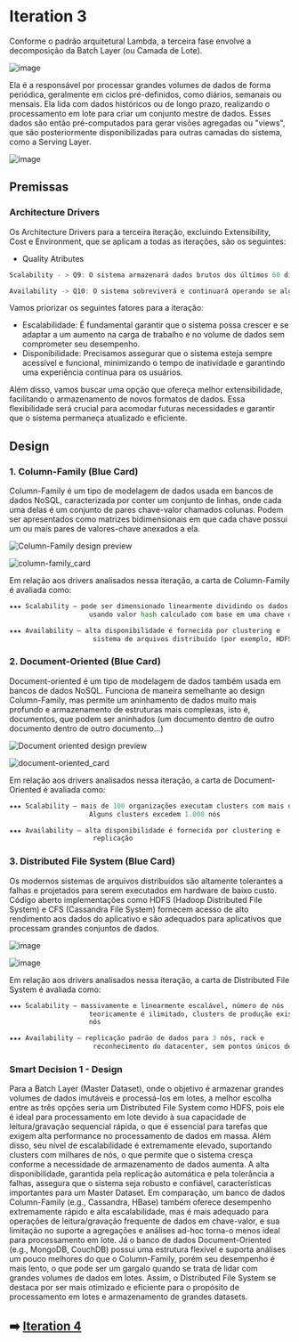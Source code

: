 # Iteration 3

Conforme o padrão arquitetural Lambda, a terceira fase envolve a decomposição da Batch Layer (ou Camada de Lote).

![image](https://github.com/user-attachments/assets/64dd573c-011b-41cb-b74c-c91a471520d0)

Ela é a responsável por processar grandes volumes de dados de forma periódica, geralmente em ciclos pré-definidos, como diários, semanais ou mensais. Ela lida com dados históricos ou de longo prazo, realizando o processamento em lote para criar um conjunto mestre de dados. Esses dados são então pré-computados para gerar visões agregadas ou "views", que são posteriormente disponibilizadas para outras camadas do sistema, como a Serving Layer.

![image](https://github.com/user-attachments/assets/43769f69-2f2a-432e-a079-20a6d0352861)

## Premissas
### Architecture Drivers
Os Architecture Drivers para a terceira iteração, excluindo Extensibility, Cost e Environment, que se aplicam a todas as iterações, são os seguintes:
* Quality Atributes
```cpp  
Scalability - > Q9: O sistema armazenará dados brutos dos últimos 60 dias (~1 TB de dados brutos por dia, ~60 TB no total)

Availability -> Q10: O sistema sobreviverá e continuará operando se algum de seus nós ou componentes falhar
```
Vamos priorizar os seguintes fatores para a iteração:
 - Escalabilidade: É fundamental garantir que o sistema possa crescer e se adaptar a um aumento na carga de trabalho e no volume de dados sem comprometer seu desempenho.
- Disponibilidade: Precisamos assegurar que o sistema esteja sempre acessível e funcional, minimizando o tempo de inatividade e garantindo uma experiência contínua para os usuários.

Além disso, vamos buscar uma opção que ofereça melhor extensibilidade, facilitando o armazenamento de novos formatos de dados. Essa flexibilidade será crucial para acomodar futuras necessidades e garantir que o sistema permaneça atualizado e eficiente.

## Design
### 1. Column-Family (Blue Card)
Column-Family é um tipo de modelagem de dados usada em bancos de dados NoSQL, caracterizada por conter um conjunto de linhas,
onde cada uma delas é um conjunto de pares chave-valor chamados colunas. Podem ser apresentados como matrizes bidimensionais em que
cada chave possui um ou mais pares de valores-chave anexados a ela.

![Column-Family design preview](https://studio3t.com/wp-content/uploads/2017/12/cassandra-column-family-example-1024x608.png)

![column-family_card](https://github.com/user-attachments/assets/c9a8e586-ba59-4eae-8e68-e12d8f1d6dcb)

Em relação aos drivers analisados nessa iteração, a carta de Column-Family é avaliada como:
```python
★★★ Scalability – pode ser dimensionado linearmente dividindo os dados entre servidores 
                    usando valor hash calculado com base em uma chave de linha

★★★ Availability – alta disponibilidade é fornecida por clustering e 
                     sistema de arquivos distribuído (por exemplo, HDFS)
```

### 2. Document-Oriented (Blue Card)
Document-oriented é um tipo de modelagem de dados também usada em bancos de dados NoSQL. Funciona de maneira semelhante ao design
Column-Family, mas permite um aninhamento de dados muito mais profundo e armazenamento de estruturas mais complexas, isto é,
documentos, que podem ser aninhados (um documento dentro de outro documento dentro de outro documento...)

![Document oriented design preview](https://devsblog.home.blog/wp-content/uploads/2019/04/9-document-oriented-databases-11-638-1.jpg)

![document-oriented_card](https://github.com/user-attachments/assets/00db24ff-ab0a-48ea-8021-4f8ce869b8e8)

Em relação aos drivers analisados nessa iteração, a carta de Document-Oriented é avaliada como:
```python
★★★ Scalability – mais de 100 organizações executam clusters com mais de 100 nós. 
                    Alguns clusters excedem 1.000 nós

★★★ Availability – alta disponibilidade é fornecida por clustering e 
                     replicação

```

### 3. Distributed File System (Blue Card)
Os modernos sistemas de arquivos distribuídos são altamente tolerantes a falhas e projetados para serem executados em hardware de baixo custo. Código aberto  implementações como HDFS (Hadoop Distributed File System) e CFS (Cassandra File System) fornecem acesso de alto rendimento aos dados do aplicativo e são adequados para aplicativos que processam grandes conjuntos de dados.

![image](https://github.com/user-attachments/assets/b9c557ff-8555-4e1e-9d11-3cfba2b89c8c)

![image](https://github.com/user-attachments/assets/a66bd94f-9df2-4f4a-9473-662e0b7a5df9)

Em relação aos drivers analisados nessa iteração, a carta de Distributed File System é avaliada como:
```python
★★★ Scalability – massivamente e linearmente escalável, número de nós 
                    teoricamente é ilimitado, clusters de produção existentes com até 10.000 
                    nós

★★★ Availability – replicação padrão de dados para 3 nós, rack e 
                     reconhecimento do datacenter, sem pontos únicos de falha
```

### Smart Decision 1 - Design
Para a Batch Layer (Master Dataset), onde o objetivo é armazenar grandes volumes de dados imutáveis e processá-los em lotes, a melhor escolha entre as três opções seria um Distributed File System como HDFS, pois ele é ideal para processamento em lote devido à sua capacidade de leitura/gravação sequencial rápida, o que é essencial para tarefas que exigem alta performance no processamento de dados em massa. Além disso, seu nível de escalabilidade é extremamente elevado, suportando clusters com milhares de nós, o que permite que o sistema cresça conforme a necessidade de armazenamento de dados aumenta. A alta disponibilidade, garantida pela replicação automática e pela tolerância a falhas, assegura que o sistema seja robusto e confiável, características importantes para um Master Dataset. Em comparação, um banco de dados Column-Family (e.g., Cassandra, HBase) também oferece desempenho extremamente rápido e alta escalabilidade, mas é mais adequado para operações de leitura/gravação frequente de dados em chave-valor, e sua limitação no suporte a agregações e análises ad-hoc torna-o menos ideal para processamento em lote. Já o banco de dados Document-Oriented (e.g., MongoDB, CouchDB) possui uma estrutura flexível e suporta análises um pouco melhores do que o Column-Family, porém seu desempenho é mais lento, o que pode ser um gargalo quando se trata de lidar com grandes volumes de dados em lotes. Assim, o Distributed File System se destaca por ser mais otimizado e eficiente para o propósito de processamento em lotes e armazenamento de grandes datasets.


## :arrow_right: [Iteration 4](https://github.com/mentejoao/ds-2024-02/blob/main/bigData/Iteration4Explained.md)
